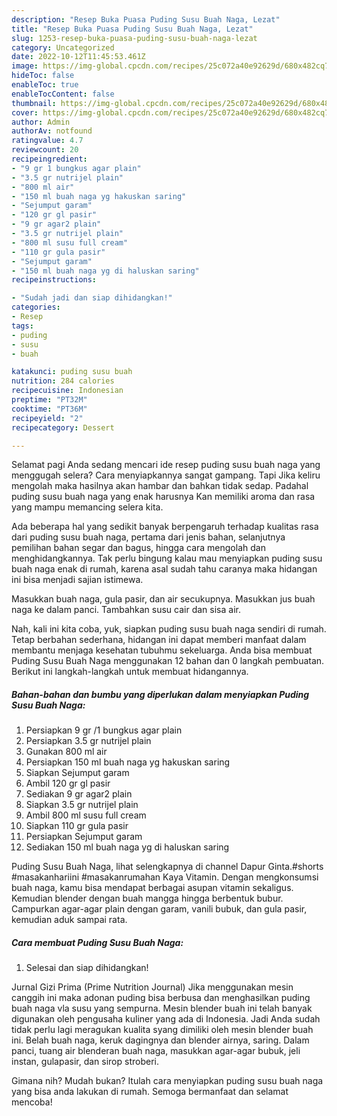 ```yaml
---
description: "Resep Buka Puasa Puding Susu Buah Naga, Lezat"
title: "Resep Buka Puasa Puding Susu Buah Naga, Lezat"
slug: 1253-resep-buka-puasa-puding-susu-buah-naga-lezat
category: Uncategorized
date: 2022-10-12T11:45:53.461Z
image: https://img-global.cpcdn.com/recipes/25c072a40e92629d/680x482cq70/puding-susu-buah-naga-foto-resep-utama.jpg
hideToc: false
enableToc: true
enableTocContent: false
thumbnail: https://img-global.cpcdn.com/recipes/25c072a40e92629d/680x482cq70/puding-susu-buah-naga-foto-resep-utama.jpg
cover: https://img-global.cpcdn.com/recipes/25c072a40e92629d/680x482cq70/puding-susu-buah-naga-foto-resep-utama.jpg
author: Admin
authorAv: notfound
ratingvalue: 4.7
reviewcount: 20
recipeingredient:
- "9 gr 1 bungkus agar plain"
- "3.5 gr nutrijel plain"
- "800 ml air"
- "150 ml buah naga yg hakuskan saring"
- "Sejumput garam"
- "120 gr gl pasir"
- "9 gr agar2 plain"
- "3.5 gr nutrijel plain"
- "800 ml susu full cream"
- "110 gr gula pasir"
- "Sejumput garam"
- "150 ml buah naga yg di haluskan saring"
recipeinstructions:

- "Sudah jadi dan siap dihidangkan!"
categories:
- Resep
tags:
- puding
- susu
- buah

katakunci: puding susu buah 
nutrition: 284 calories
recipecuisine: Indonesian
preptime: "PT32M"
cooktime: "PT36M"
recipeyield: "2"
recipecategory: Dessert

---
```



Selamat pagi Anda sedang mencari ide resep puding susu buah naga yang menggugah selera? Cara menyiapkannya sangat gampang. Tapi Jika keliru mengolah maka hasilnya akan hambar dan bahkan tidak sedap. Padahal puding susu buah naga yang enak harusnya Kan memiliki aroma dan rasa yang mampu memancing selera kita.


Ada beberapa hal yang sedikit banyak berpengaruh terhadap kualitas rasa dari puding susu buah naga, pertama dari jenis bahan, selanjutnya pemilihan bahan segar dan bagus, hingga cara mengolah dan menghidangkannya. Tak perlu bingung kalau mau menyiapkan puding susu buah naga enak di rumah, karena asal sudah tahu caranya maka hidangan ini bisa menjadi sajian istimewa.

Masukkan buah naga, gula pasir, dan air secukupnya. Masukkan jus buah naga ke dalam panci. Tambahkan susu cair dan sisa air.


Nah, kali ini kita coba, yuk, siapkan puding susu buah naga sendiri di rumah. Tetap berbahan sederhana, hidangan ini dapat memberi manfaat dalam membantu menjaga kesehatan tubuhmu sekeluarga. Anda bisa membuat Puding Susu Buah Naga menggunakan 12 bahan dan 0 langkah pembuatan. Berikut ini langkah-langkah untuk membuat hidangannya.

<!--inarticleads1-->

##### Bahan-bahan dan bumbu yang diperlukan dalam menyiapkan Puding Susu Buah Naga:

1. Persiapkan 9 gr /1 bungkus agar plain
1. Persiapkan 3.5 gr nutrijel plain
1. Gunakan 800 ml air
1. Persiapkan 150 ml buah naga yg hakuskan saring
1. Siapkan Sejumput garam
1. Ambil 120 gr gl pasir
1. Sediakan 9 gr agar2 plain
1. Siapkan 3.5 gr nutrijel plain
1. Ambil 800 ml susu full cream
1. Siapkan 110 gr gula pasir
1. Persiapkan Sejumput garam
1. Sediakan 150 ml buah naga yg di haluskan saring


Puding Susu Buah Naga, lihat selengkapnya di channel Dapur Ginta.#shorts #masakanhariini #masakanrumahan Kaya Vitamin. Dengan mengkonsumsi buah naga, kamu bisa mendapat berbagai asupan vitamin sekaligus. Kemudian blender dengan buah mangga hingga berbentuk bubur. Campurkan agar-agar plain dengan garam, vanili bubuk, dan gula pasir, kemudian aduk sampai rata. 

<!--inarticleads2-->

##### Cara membuat Puding Susu Buah Naga:


1. Selesai dan siap dihidangkan!

Jurnal Gizi Prima (Prime Nutrition Journal) Jika menggunakan mesin canggih ini maka adonan puding bisa berbusa dan menghasilkan puding buah naga vla susu yang sempurna. Mesin blender buah ini telah banyak digunakan oleh pengusaha kuliner yang ada di Indonesia. Jadi Anda sudah tidak perlu lagi meragukan kualita syang dimiliki oleh mesin blender buah ini. Belah buah naga, keruk dagingnya dan blender airnya, saring. Dalam panci, tuang air blenderan buah naga, masukkan agar-agar bubuk, jeli instan, gulapasir, dan sirop stroberi. 

Gimana nih? Mudah bukan? Itulah cara menyiapkan puding susu buah naga yang bisa anda lakukan di rumah. Semoga bermanfaat dan selamat mencoba!
